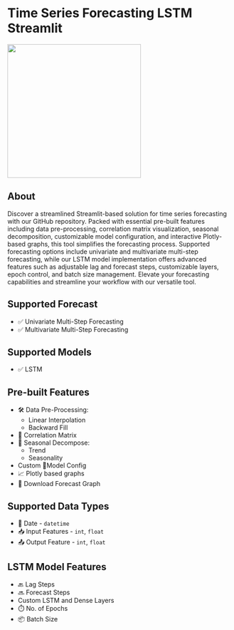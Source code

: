 # Time Series Forecasting LSTM Streamlit

<img src='https://github.com/harshitv804/Time-Series-Forecasting-LSTM-Streamlit/assets/100853494/1f137778-ef9c-45e1-87dd-a3ca6bd79b46' width='300'>

## About
Discover a streamlined Streamlit-based solution for time series forecasting with our GitHub repository. Packed with essential pre-built features including data pre-processing, correlation matrix visualization, seasonal decomposition, customizable model configuration, and interactive Plotly-based graphs, this tool simplifies the forecasting process. Supported forecasting options include univariate and multivariate multi-step forecasting, while our LSTM model implementation offers advanced features such as adjustable lag and forecast steps, customizable layers, epoch control, and batch size management. Elevate your forecasting capabilities and streamline your workflow with our versatile tool.

## Supported Forecast
- ✅ Univariate Multi-Step Forecasting
- ✅ Multivariate Multi-Step Forecasting
  
## Supported Models
- ✅ LSTM

## Pre-built Features
- 🛠️ Data Pre-Processing:
  - Linear Interpolation
  - Backward Fill
- 🔢 Correlation Matrix
- 🔄 Seasonal Decompose:
  - Trend
  - Seasonality
- Custom 🧠Model Config
- 📈 Plotly based graphs
- 💾 Download Forecast Graph
    
## Supported Data Types
- 📆 Date - `datetime`
- 📥 Input Features - `int`, `float`
- 📤 Output Feature - `int`, `float`

## LSTM Model Features
- 🔙 Lag Steps
- 🔜 Forecast Steps
- Custom LSTM and Dense Layers
- ⏱️ No. of Epochs
- 📦 Batch Size
